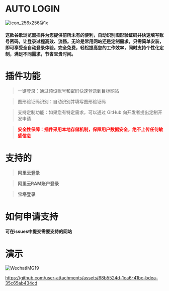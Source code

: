 # AUTO LOGIN

![icon_256x256@1x](https://github.com/user-attachments/assets/49a17341-5eea-4e0c-97e6-ee73842329cd)

#### 这款谷歌浏览器插件为您提供前所未有的便利，自动识别图形验证码并快速填写账号密码，让登录过程高效、流畅。无论是常用网站还是定制需求，只需简单安装，即可享受全自动登录体验。完全免费，轻松提高您的工作效率，同时支持个性化定制，满足不同需求，节省宝贵时间。

# 插件功能

> 一键登录：通过预设账号和密码快速登录到目标网站

> 图形验证码识别：自动识别并填写图形验证码

> 支持定制功能：如果您有特定需求，可以通过 GitHub 向开发者提出定制开发申请

> <b style="color:red">安全性保障：插件采用本地存储机制，保障用户数据安全，绝不上传任何敏感信息</b>

# 支持的

> <b>阿里云登录</b>

> <b>阿里云RAM账户登录</b>

> <b>宝塔登录</b>

# 如何申请支持

<b>可在issues中提交需要支持的网站</b>

# 演示

![WechatIMG19](https://github.com/user-attachments/assets/e839d2a5-7ea1-494c-b8c9-bf126507433e)

https://github.com/user-attachments/assets/68b5524d-1ca6-41bc-bdea-35c65ab434cd
